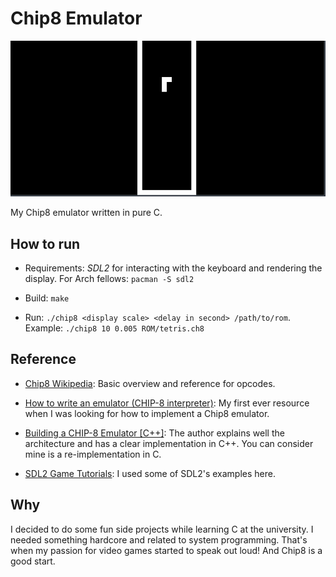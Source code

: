 # Chip8 Emulator

![demo](./misc/demo.png)

My Chip8 emulator written in pure C.


## How to run

+ Requirements: *SDL2* for interacting with the keyboard and rendering the display.
For Arch fellows: `pacman -S sdl2`

+ Build: `make`

+ Run: `./chip8 <display scale> <delay in second> /path/to/rom`. Example: `./chip8 10 0.005 ROM/tetris.ch8`


## Reference

+ [Chip8 Wikipedia](https://www.wikiwand.com/en/CHIP-8): Basic
  overview and reference for opcodes.

+ [How to write an emulator (CHIP-8
  interpreter)](http://www.multigesture.net/articles/how-to-write-an-emulator-chip-8-interpreter/):
  My first ever resource when I was looking for how to implement a
  Chip8 emulator.

+ [Building a CHIP-8 Emulator
  [C++]](https://austinmorlan.com/posts/chip8_emulator/): The author
  explains well the architecture and has a clear implementation in
  C++. You can consider mine is a re-implementation in C.

+ [SDL2 Game
  Tutorials](https://www.parallelrealities.co.uk/tutorials/#shooter):
  I used some of SDL2's examples here.


## Why

I decided to do some fun side projects while learning C at the university.
I needed something hardcore and related to system programming. That's
when my passion for video games started to speak out loud! And Chip8 is a
good start.
